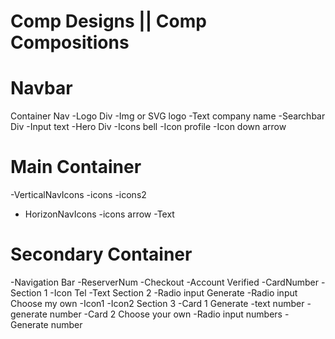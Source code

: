 

# Comp Designs || Comp Compositions

# Navbar
  Container Nav
   -Logo Div
    -Img or SVG logo
    -Text company name
   -Searchbar Div
    -Input text
   -Hero Div
    -Icons bell
    -Icon profile
    -Icon down arrow

# Main Container
 -VerticalNavIcons
  -icons
  -icons2 
 - HorizonNavIcons
  -icons arrow
  -Text

# Secondary Container
 -Navigation Bar 
  -ReserverNum
  -Checkout
  -Account Verified
 -CardNumber
  -Section 1
   -Icon Tel
   -Text
  Section 2
   -Radio input Generate
   -Radio input Choose my own
   -Icon1
   -Icon2
  Section 3
   -Card 1 Generate
    -text number
    -generate number
   -Card 2 Choose your own
    -Radio input numbers
    -Generate number

   


